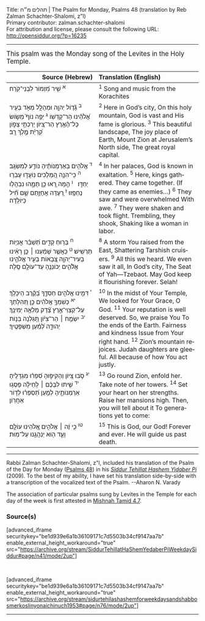<html>
<head></head>
<body>
Title: תהלים מ״ח | The Psalm for Monday, Psalms 48 (translation by Reb Zalman Schachter-Shalomi, z”l)<br />
Primary contributor: zalman.schachter-shalomi<br />
For attribution and license, please consult the following URL: <a href="http://opensiddur.org/?p=16235">http://opensiddur.org/?p=16235</a>
<p />
<hr />

<div class="english" lang="en" style="font-size: 1.2em;">
This psalm was the Monday song of the Levites in the Holy Temple.
</div>

<table style="margin-left: auto;margin-right: auto;" class="draggable">
<thead><tr><th id="x" style="text-align: right;">Source (Hebrew)</th><th style="text-align: left;">Translation (English)</th></tr></thead>
<tbody>
<tr>
<td style="vertical-align:top;" width="46%">
<div class="liturgy" lang="he">
<sup>א</sup>&nbsp;<span class="liturgy" lang="he">שִׁ֥יר מִ֝זְמוֹר לִבְנֵי־קֹֽרַח׃</span>
</span></div>
</td>
 
<td style="vertical-align:top;" width="53%">
<div class="english" lang="en">
<sup>1</sup>&nbsp;Song and music from the Korachites
</div></td>
</tr>


<tr>
<td style="vertical-align:top;" width="46%">
<div class="liturgy" lang="he">
<sup>ב</sup>&nbsp;גָּ֘ד֤וֹל יְהוָ֣ה 
וּמְהֻלָּ֣ל מְאֹ֑ד בְּעִ֥יר אֱ֝לֹהֵ֗ינוּ 
הַר־קָדְשֽׁוֹ׃
<sup>ג</sup>&nbsp;יְפֵ֥ה נוֹף֮ 
מְשׂ֪וֹשׂ כָּל־הָ֫אָ֥רֶץ 
הַר־צִ֭יּוֹן 
יַרְכְּתֵ֣י צָפ֑וֹן 
קִ֝רְיַ֗ת מֶ֣לֶךְ רָֽב׃
</span></div>
</td>
 
<td style="vertical-align:top;" width="53%">
<div class="english" lang="en">
<sup>2</sup>&nbsp;Here in God’s city,
On this holy mountain,
God is vast and His fame is glorious.
<sup>3</sup>&nbsp;This beautiful landscape,
The joy place of Earth,
Mount Zion 
at Jerusalem’s North side,
The great royal capital.
</div></td>
</tr>


<tr>
<td style="vertical-align:top;" width="46%">
<div class="liturgy" lang="he">
<sup>ד</sup>&nbsp;אֱלֹהִ֥ים בְּאַרְמְנוֹתֶ֗יהָ נוֹדַ֥ע 
לְמִשְׂגָּֽב׃
<sup>ה</sup>&nbsp;כִּֽי־הִנֵּ֣ה הַ֭מְּלָכִים נֽוֹעֲד֑וּ 
עָבְר֥וּ יַחְדָּֽו׃
&nbsp;
<sup>ו</sup>&nbsp;הֵ֣מָּה רָ֭אוּ כֵּ֣ן תָּמָ֑הוּ 
נִבְהֲל֥וּ נֶחְפָּֽזוּ׃
<sup>ז</sup>&nbsp;רְ֭עָדָה 
אֲחָזָ֣תַם שָׁ֑ם 
חִ֝֗יל כַּיּוֹלֵֽדָה׃
</span></div>
</td>
 
<td style="vertical-align:top;" width="53%">
<div class="english" lang="en">
<sup>4</sup>&nbsp;In her palaces,
God is known in exaltation.
<sup>5</sup>&nbsp;Here, kings gathered.
They came together.
(If they came as enemies…)
<sup>6</sup>&nbsp;They saw and were overwhelmed 
With awe.
<sup>7</sup>&nbsp;They were shaken and took flight.
Trembling, they shook,
Shaking like a woman in labor.
</div></td>
</tr>


<tr>
<td style="vertical-align:top;" width="46%">
<div class="liturgy" lang="he">
<sup>ח</sup>&nbsp;בְּר֥וּחַ קָדִ֑ים 
תְּ֝שַׁבֵּ֗ר אֳנִיּ֥וֹת תַּרְשִֽׁישׁ׃
<sup>ט</sup>&nbsp;כַּאֲשֶׁ֤ר שָׁמַ֨עְנוּ ׀ 
כֵּ֤ן רָאִ֗ינוּ 
בְּעִיר־יְהוָ֣ה 
צְ֭בָאוֹת בְּעִ֣יר אֱלֹהֵ֑ינוּ 
אֱלֹ֘הִ֤ים יְכוֹנְנֶ֖הָ עַד־עוֹלָ֣ם סֶֽלָה׃
</span></div>
</td>
 
<td style="vertical-align:top;" width="53%">
<div class="english" lang="en">
<sup>8</sup>&nbsp;A storm You raised from the East,
Shattering Tarshish cruisers.
<sup>9</sup>&nbsp;All this we heard.
We even saw it all,
In God’s city,
The Seat of Yah—Tzebaot.
May God  keep it flourishing forever.  Selah!
</div></td>
</tr>


<tr>
<td style="vertical-align:top;" width="46%">
<div class="liturgy" lang="he">
<sup>י</sup>&nbsp;דִּמִּ֣ינוּ אֱלֹהִ֣ים 
חַסְדֶּ֑ךָ 
בְּ֝קֶ֗רֶב הֵיכָלֶֽךָ׃
<sup>יא</sup>&nbsp;כְּשִׁמְךָ֤ אֱלֹהִ֗ים 
כֵּ֣ן תְּ֭הִלָּתְךָ 
עַל־קַצְוֵי־אֶ֑רֶץ 
צֶ֝֗דֶק 
מָלְאָ֥ה יְמִינֶֽךָ׃
<sup>יב</sup>&nbsp;יִשְׂמַ֤ח ׀ הַר־צִיּ֗וֹן 
תָּ֭גֵלְנָה בְּנ֣וֹת יְהוּדָ֑ה 
לְ֝מַ֗עַן מִשְׁפָּטֶֽיךָ׃
</span></div>
</td>
 
<td style="vertical-align:top;" width="53%">
<div class="english" lang="en">
<sup>10</sup>&nbsp;In the midst of Your Temple,
We looked for Your Grace, 
O God.
<sup>11</sup>&nbsp;Your reputation is well deserved.
So, we praise You
To the ends of the Earth.
Fairness and kindness
Issue from Your right hand.
<sup>12</sup>&nbsp;Zion’s mountain rejoices.
Judah daughters are gleeful.
All because of how You act justly.
</div></td>
</tr>


<tr>
<td style="vertical-align:top;" width="46%">
<div class="liturgy" lang="he">
<sup>יג</sup>&nbsp;סֹ֣בּוּ צִ֭יּוֹן וְהַקִּיפ֑וּהָ 
סִ֝פְר֗וּ מִגְדָּלֶֽיהָ׃
<sup>יד</sup>&nbsp;שִׁ֤יתוּ לִבְּכֶ֨ם ׀ 
לְֽחֵילָ֗ה פַּסְּג֥וּ אַרְמְנוֹתֶ֑יהָ 
לְמַ֥עַן תְּ֝סַפְּר֗וּ 
לְד֣וֹר אַחֲרֽוֹן׃
</span></div>
</td>
 
<td style="vertical-align:top;" width="53%">
<div class="english" lang="en">
<sup>13</sup>&nbsp;Go round Zion, enfold her.
Take note of her towers.
<sup>14</sup>&nbsp;Set your heart on her strengths.
Raise her mansions high.
Then, you will tell about it
To generations yet to come:
</div></td>
</tr>


<tr>
<td style="vertical-align:top;" width="46%">
<div class="liturgy" lang="he">
<sup>טו</sup>&nbsp;כִּ֤י זֶ֨ה ׀ אֱלֹהִ֣ים אֱ֭לֹהֵינוּ 
עוֹלָ֣ם וָעֶ֑ד 
ה֖וּא יְנַהֲגֵ֣נוּ עַל־מֽוּת׃
</span></div>
</td>
 
<td style="vertical-align:top;" width="53%">
<div class="english" lang="en">
<sup>15</sup>&nbsp;This is God, our God!
Forever and ever.
He will guide us past death.
</div></td>
 </tr>
</tbody></table>

<hr />

Rabbi Zalman Schachter-Shalomi, z"l, included his translation of the Psalm of the Day for Monday (<a href="https://en.wikipedia.org/wiki/Psalm_48">Psalms 48</a>) in his <em><a href="https://opensiddur.org/siddurim/ha-ari/neo-hasidut/reb-zalmans-open-siddur-tehillat-hashem/">Siddur Tehillat Hashem Yidaber Pi</a></em> (2009). To the best of my ability, I have set his translation side-by-side with a transcription of the vocalized text of the Psalm. --Aharon N. Varady

The association of particular psalms sung by Levites in the Temple for each day of the week is first attested in <a href="https://www.sefaria.org/Mishnah_Tamid.7.4?lang=bi">Mishnah Tamid 4.7</a>.

<h3>Source(s)</h3>

[advanced_iframe securitykey="be1d939e6a1b36109171c7d5503b34cf9147aa7b" enable_external_height_workaround="true" src="https://archive.org/stream/SiddurTehillatHaShemYedaberPiWeekdaySiddur#page/n41/mode/2up"]

&nbsp;

[advanced_iframe securitykey="be1d939e6a1b36109171c7d5503b34cf9147aa7b" enable_external_height_workaround="true" src="https://archive.org/stream/sidurtehilashashemforweekdaysandshabbosmerkoslinyonaichinuch1953#page/n76/mode/2up"]

<hr />

&nbsp;
</body>
</html>